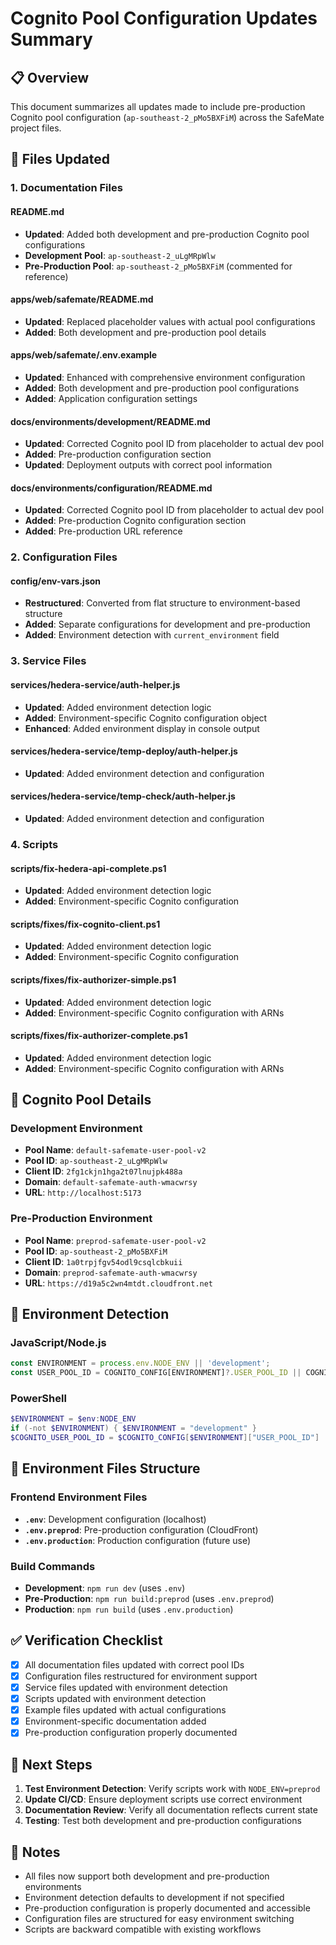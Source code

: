 # Cognito Pool Configuration Updates Summary

## 📋 **Overview**
This document summarizes all updates made to include pre-production Cognito pool configuration (`ap-southeast-2_pMo5BXFiM`) across the SafeMate project files.

## 🔧 **Files Updated**

### **1. Documentation Files**

#### **README.md**
- **Updated**: Added both development and pre-production Cognito pool configurations
- **Development Pool**: `ap-southeast-2_uLgMRpWlw`
- **Pre-Production Pool**: `ap-southeast-2_pMo5BXFiM` (commented for reference)

#### **apps/web/safemate/README.md**
- **Updated**: Replaced placeholder values with actual pool configurations
- **Added**: Both development and pre-production pool details

#### **apps/web/safemate/.env.example**
- **Updated**: Enhanced with comprehensive environment configuration
- **Added**: Both development and pre-production pool configurations
- **Added**: Application configuration settings

#### **docs/environments/development/README.md**
- **Updated**: Corrected Cognito pool ID from placeholder to actual dev pool
- **Added**: Pre-production configuration section
- **Updated**: Deployment outputs with correct pool information

#### **docs/environments/configuration/README.md**
- **Updated**: Corrected Cognito pool ID from placeholder to actual dev pool
- **Added**: Pre-production Cognito configuration section
- **Added**: Pre-production URL reference

### **2. Configuration Files**

#### **config/env-vars.json**
- **Restructured**: Converted from flat structure to environment-based structure
- **Added**: Separate configurations for development and pre-production
- **Added**: Environment detection with `current_environment` field

### **3. Service Files**

#### **services/hedera-service/auth-helper.js**
- **Updated**: Added environment detection logic
- **Added**: Environment-specific Cognito configuration object
- **Enhanced**: Added environment display in console output

#### **services/hedera-service/temp-deploy/auth-helper.js**
- **Updated**: Added environment detection and configuration

#### **services/hedera-service/temp-check/auth-helper.js**
- **Updated**: Added environment detection and configuration

### **4. Scripts**

#### **scripts/fix-hedera-api-complete.ps1**
- **Updated**: Added environment detection logic
- **Added**: Environment-specific Cognito configuration

#### **scripts/fixes/fix-cognito-client.ps1**
- **Updated**: Added environment detection logic
- **Added**: Environment-specific Cognito configuration

#### **scripts/fixes/fix-authorizer-simple.ps1**
- **Updated**: Added environment detection logic
- **Added**: Environment-specific Cognito configuration with ARNs

#### **scripts/fixes/fix-authorizer-complete.ps1**
- **Updated**: Added environment detection logic
- **Added**: Environment-specific Cognito configuration with ARNs

## 🔑 **Cognito Pool Details**

### **Development Environment**
- **Pool Name**: `default-safemate-user-pool-v2`
- **Pool ID**: `ap-southeast-2_uLgMRpWlw`
- **Client ID**: `2fg1ckjn1hga2t07lnujpk488a`
- **Domain**: `default-safemate-auth-wmacwrsy`
- **URL**: `http://localhost:5173`

### **Pre-Production Environment**
- **Pool Name**: `preprod-safemate-user-pool-v2`
- **Pool ID**: `ap-southeast-2_pMo5BXFiM`
- **Client ID**: `1a0trpjfgv54odl9csqlcbkuii`
- **Domain**: `preprod-safemate-auth-wmacwrsy`
- **URL**: `https://d19a5c2wn4mtdt.cloudfront.net`

## 🚀 **Environment Detection**

### **JavaScript/Node.js**
```javascript
const ENVIRONMENT = process.env.NODE_ENV || 'development';
const USER_POOL_ID = COGNITO_CONFIG[ENVIRONMENT]?.USER_POOL_ID || COGNITO_CONFIG.development.USER_POOL_ID;
```

### **PowerShell**
```powershell
$ENVIRONMENT = $env:NODE_ENV
if (-not $ENVIRONMENT) { $ENVIRONMENT = "development" }
$COGNITO_USER_POOL_ID = $COGNITO_CONFIG[$ENVIRONMENT]["USER_POOL_ID"]
```

## 📁 **Environment Files Structure**

### **Frontend Environment Files**
- **`.env`**: Development configuration (localhost)
- **`.env.preprod`**: Pre-production configuration (CloudFront)
- **`.env.production`**: Production configuration (future use)

### **Build Commands**
- **Development**: `npm run dev` (uses `.env`)
- **Pre-Production**: `npm run build:preprod` (uses `.env.preprod`)
- **Production**: `npm run build` (uses `.env.production`)

## ✅ **Verification Checklist**

- [x] All documentation files updated with correct pool IDs
- [x] Configuration files restructured for environment support
- [x] Service files updated with environment detection
- [x] Scripts updated with environment detection
- [x] Example files updated with actual configurations
- [x] Environment-specific documentation added
- [x] Pre-production configuration properly documented

## 🔄 **Next Steps**

1. **Test Environment Detection**: Verify scripts work with `NODE_ENV=preprod`
2. **Update CI/CD**: Ensure deployment scripts use correct environment
3. **Documentation Review**: Verify all documentation reflects current state
4. **Testing**: Test both development and pre-production configurations

## 📝 **Notes**

- All files now support both development and pre-production environments
- Environment detection defaults to development if not specified
- Pre-production configuration is properly documented and accessible
- Configuration files are structured for easy environment switching
- Scripts are backward compatible with existing workflows
